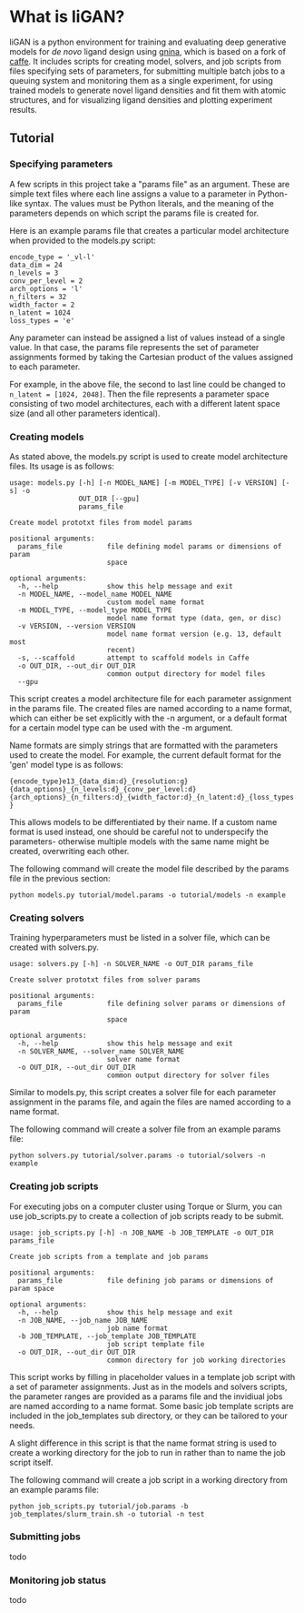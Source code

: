 # What is liGAN?

liGAN is a python environment for training and evaluating deep generative models for *de novo* ligand design using [gnina](https://github.com/gnina/gnina), which is based on a fork of [caffe](https://github.com/BVLC/caffe). It includes scripts for creating model, solvers, and job scripts from files specifying sets of parameters, for submitting multiple batch jobs to a queuing system and monitoring them as a single experiment, for using trained models to generate novel ligand densities and fit them with atomic structures, and for visualizing ligand densities and plotting experiment results.

## Tutorial

### Specifying parameters

A few scripts in this project take a "params file" as an argument. These are simple text files where each line assigns a value to a parameter in Python-like syntax. The values must be Python literals, and the meaning of the parameters depends on which script the params file is created for.

Here is an example params file that creates a particular model architecture when provided to the models.py script:

```
encode_type = '_vl-l'
data_dim = 24
n_levels = 3
conv_per_level = 2
arch_options = 'l'
n_filters = 32
width_factor = 2
n_latent = 1024
loss_types = 'e'
```
Any parameter can instead be assigned a list of values instead of a single value. In that case, the params file represents the set of parameter assignments formed by taking the Cartesian product of the values assigned to each parameter.

For example, in the above file, the second to last line could be changed to `n_latent = [1024, 2048]`. Then the file represents a parameter space consisting of two model architectures, each with a different latent space size (and all other parameters identical).


### Creating models

As stated above, the models.py script is used to create model architecture files. Its usage is as follows:
```
usage: models.py [-h] [-n MODEL_NAME] [-m MODEL_TYPE] [-v VERSION] [-s] -o
                 OUT_DIR [--gpu]
                 params_file

Create model prototxt files from model params

positional arguments:
  params_file           file defining model params or dimensions of param
                        space

optional arguments:
  -h, --help            show this help message and exit
  -n MODEL_NAME, --model_name MODEL_NAME
                        custom model name format
  -m MODEL_TYPE, --model_type MODEL_TYPE
                        model name format type (data, gen, or disc)
  -v VERSION, --version VERSION
                        model name format version (e.g. 13, default most
                        recent)
  -s, --scaffold        attempt to scaffold models in Caffe
  -o OUT_DIR, --out_dir OUT_DIR
                        common output directory for model files
  --gpu
```
This script creates a model architecture file for each parameter assignment in the params file. The created files are named according to a name format, which can either be set explicitly with the -n argument, or a default format for a certain model type can be used with the -m argument.

Name formats are simply strings that are formatted with the parameters used to create the model. For example, the current default format for the 'gen' model type is as follows:

`{encode_type}e13_{data_dim:d}_{resolution:g}{data_options}_{n_levels:d}_{conv_per_level:d}{arch_options}_{n_filters:d}_{width_factor:d}_{n_latent:d}_{loss_types}`

This allows models to be differentiated by their name. If a custom name format is used instead, one should be careful not to underspecify the parameters- otherwise multiple models with the same name might be created, overwriting each other.

The following command will create the model file described by the params file in the previous section:

`python models.py tutorial/model.params -o tutorial/models -n example`

### Creating solvers

Training hyperparameters must be listed in a solver file, which can be created with solvers.py.

```
usage: solvers.py [-h] -n SOLVER_NAME -o OUT_DIR params_file

Create solver prototxt files from solver params

positional arguments:
  params_file           file defining solver params or dimensions of param
                        space

optional arguments:
  -h, --help            show this help message and exit
  -n SOLVER_NAME, --solver_name SOLVER_NAME
                        solver name format
  -o OUT_DIR, --out_dir OUT_DIR
                        common output directory for solver files
```
Similar to models.py, this script creates a solver file for each parameter assignment in the params file, and again the files are named according to a name format.

The following command will create a solver file from an example params file:

`python solvers.py tutorial/solver.params -o tutorial/solvers -n example`

### Creating job scripts

For executing jobs on a computer cluster using Torque or Slurm, you can use job_scripts.py to create a collection of job scripts ready to be submit.

```
usage: job_scripts.py [-h] -n JOB_NAME -b JOB_TEMPLATE -o OUT_DIR params_file

Create job scripts from a template and job params

positional arguments:
  params_file           file defining job params or dimensions of param space

optional arguments:
  -h, --help            show this help message and exit
  -n JOB_NAME, --job_name JOB_NAME
                        job name format
  -b JOB_TEMPLATE, --job_template JOB_TEMPLATE
                        job script template file
  -o OUT_DIR, --out_dir OUT_DIR
                        common directory for job working directories
```
This script works by filling in placeholder values in a template job script with a set of parameter assignments. Just as in the models and solvers scripts, the parameter ranges are provided as a params file and the invidiual jobs are named according to a name format. Some basic job template scripts are included in the job_templates sub directory, or they can be tailored to your needs.

A slight difference in this script is that the name format string is used to create a working directory for the job to run in rather than to name the job script itself.

The following command will create a job script in a working directory from an example params file:

`python job_scripts.py tutorial/job.params -b job_templates/slurm_train.sh -o tutorial -n test`

### Submitting jobs
todo

### Monitoring job status

todo